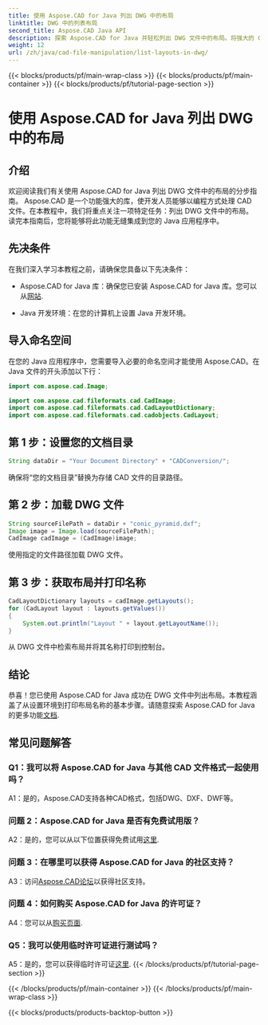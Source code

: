 ```yaml
---
title: 使用 Aspose.CAD for Java 列出 DWG 中的布局
linktitle: DWG 中的列表布局
second_title: Aspose.CAD Java API
description: 探索 Aspose.CAD for Java 并轻松列出 DWG 文件中的布局。将强大的 CAD 功能集成到您的 Java 应用程序中。
weight: 12
url: /zh/java/cad-file-manipulation/list-layouts-in-dwg/
---
```


{{< blocks/products/pf/main-wrap-class >}}
{{< blocks/products/pf/main-container >}}
{{< blocks/products/pf/tutorial-page-section >}}

# 使用 Aspose.CAD for Java 列出 DWG 中的布局

## 介绍

欢迎阅读我们有关使用 Aspose.CAD for Java 列出 DWG 文件中的布局的分步指南。 Aspose.CAD 是一个功能强大的库，使开发人员能够以编程方式处理 CAD 文件。在本教程中，我们将重点关注一项特定任务：列出 DWG 文件中的布局。读完本指南后，您将能够将此功能无缝集成到您的 Java 应用程序中。

## 先决条件

在我们深入学习本教程之前，请确保您具备以下先决条件：

-  Aspose.CAD for Java 库：确保您已安装 Aspose.CAD for Java 库。您可以从[网站](https://releases.aspose.com/cad/java/).

- Java 开发环境：在您的计算机上设置 Java 开发环境。

## 导入命名空间

在您的 Java 应用程序中，您需要导入必要的命名空间才能使用 Aspose.CAD。在 Java 文件的开头添加以下行：

```java
import com.aspose.cad.Image;

import com.aspose.cad.fileformats.cad.CadImage;
import com.aspose.cad.fileformats.cad.CadLayoutDictionary;
import com.aspose.cad.fileformats.cad.cadobjects.CadLayout;
```

## 第 1 步：设置您的文档目录

```java
String dataDir = "Your Document Directory" + "CADConversion/";
```

确保将“您的文档目录”替换为存储 CAD 文件的目录路径。

## 第 2 步：加载 DWG 文件

```java
String sourceFilePath = dataDir + "conic_pyramid.dxf";
Image image = Image.load(sourceFilePath);
CadImage cadImage = (CadImage)image;
```

使用指定的文件路径加载 DWG 文件。

## 第 3 步：获取布局并打印名称

```java
CadLayoutDictionary layouts = cadImage.getLayouts();
for (CadLayout layout : layouts.getValues())
{
    System.out.println("Layout " + layout.getLayoutName());
}
```

从 DWG 文件中检索布局并将其名称打印到控制台。

## 结论

恭喜！您已使用 Aspose.CAD for Java 成功在 DWG 文件中列出布局。本教程涵盖了从设置环境到打印布局名称的基本步骤。请随意探索 Aspose.CAD for Java 的更多功能[文档](https://reference.aspose.com/cad/java/).

## 常见问题解答

### Q1：我可以将 Aspose.CAD for Java 与其他 CAD 文件格式一起使用吗？

A1：是的，Aspose.CAD支持各种CAD格式，包括DWG、DXF、DWF等。

### 问题 2：Aspose.CAD for Java 是否有免费试用版？

 A2：是的，您可以从以下位置获得免费试用[这里](https://releases.aspose.com/).

### 问题 3：在哪里可以获得 Aspose.CAD for Java 的社区支持？

 A3：访问[Aspose.CAD论坛](https://forum.aspose.com/c/cad/19)以获得社区支持。

### 问题 4：如何购买 Aspose.CAD for Java 的许可证？

 A4：您可以从[购买页面](https://purchase.aspose.com/buy).

### Q5：我可以使用临时许可证进行测试吗？

 A5：是的，您可以获得临时许可证[这里](https://purchase.aspose.com/temporary-license/).
{{< /blocks/products/pf/tutorial-page-section >}}

{{< /blocks/products/pf/main-container >}}
{{< /blocks/products/pf/main-wrap-class >}}

{{< blocks/products/products-backtop-button >}}
